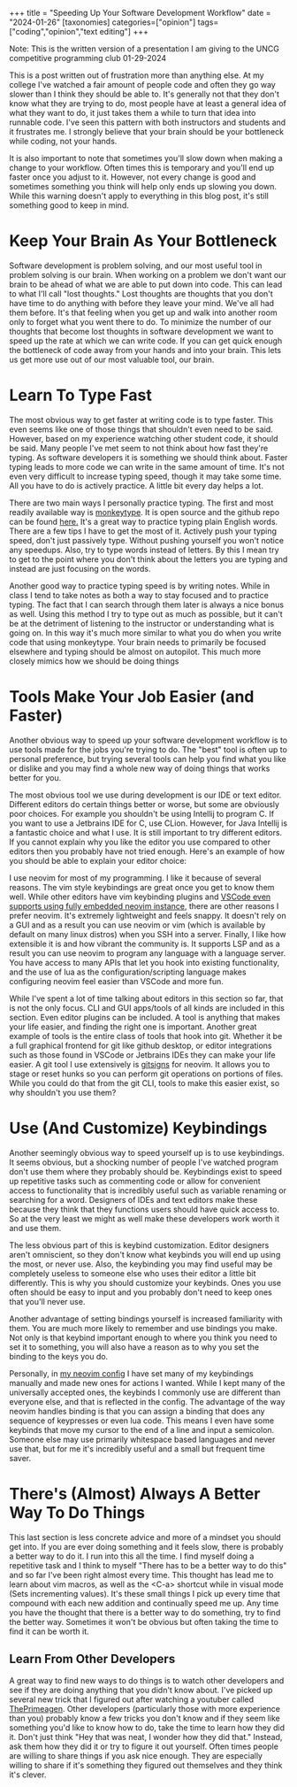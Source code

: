 +++
title = "Speeding Up Your Software Development Workflow"
date = "2024-01-26"
[taxonomies]
categories=["opinion"]
tags=["coding","opinion","text editing"]
+++

Note: This is the written version of a presentation I am giving to the UNCG competitive programming club 01-29-2024

This is a post written out of frustration more than anything else. At my
college I've watched a fair amount of people code and often they go way slower
than I think they should be able to. It's generally not that they don't know
what they are trying to do, most people have at least a general idea of what
they want to do, it just takes them a while to turn that idea into runnable
code. I've seen this pattern with both instructors and students and it
frustrates me. I strongly believe that your brain should be your bottleneck
while coding, not your hands.

It is also important to note that sometimes you'll slow down when making a
change to your workflow. Often times this is temporary and you'll end up faster
once you adjust to it. However, not every change is good and sometimes
something you think will help only ends up slowing you down. While this warning
doesn't apply to everything in this blog post, it's still something good to
keep in mind.

# Keep Your Brain As Your Bottleneck

Software development is problem solving, and our most useful tool in problem
solving is our brain. When working on a problem we don't want our brain to be
ahead of what we are able to put down into code. This can lead to what I'll
call "lost thoughts." Lost thoughts are thoughts that you don't have time to do
anything with before they leave your mind. We've all had them before. It's that
feeling when you get up and walk into another room only to forget what you went
there to do. To minimize the number of our thoughts that become lost thoughts
in software development we want to speed up the rate at which we can write
code. If you can get quick enough the bottleneck of code away from your hands
and into your brain. This lets us get more use out of our most valuable tool,
our brain.

# Learn To Type Fast

The most obvious way to get faster at writing code is to type faster. This even
seems like one of those things that shouldn't even need to be said. However,
based on my experience watching other student code, it should be said. Many
people I've met seem to not think about how fast they're typing. As software
developers it is something we should think about. Faster typing leads to more
code we can write in the same amount of time. It's not even very difficult to
increase typing speed, though it may take some time. All you have to do is
actively practice. A little bit every day helps a lot.

There are two main ways I personally practice typing. The first and most
readily available way is [monkeytype](https://monkeytype.com/). It is open
source and the github repo can be found
[here.](https://github.com/Instagram/MonkeyType) It's a great way to practice
typing plain English words. There are a few tips I have to get the most of it.
Actively push your typing speed, don't just passively type. Without pushing
yourself you won't notice any speedups. Also, try to type words instead of
letters. By this I mean try to get to the point where you don't think about the
letters you are typing and instead are just focusing on the words.

Another good way to practice typing speed is by writing notes. While in class I
tend to take notes as both a way to stay focused and to practice typing. The
fact that I can search through them later is always a nice bonus as well. Using
this method I try to type out as much as possible, but it can't be at the
detriment of listening to the instructor or understanding what is going on. In
this way it's much more similar to what you do when you write code that using
monkeytype. Your brain needs to primarily be focused elsewhere and typing
should be almost on autopilot. This much more closely mimics how we should be
doing things

# Tools Make Your Job Easier (and Faster)

Another obvious way to speed up your software development workflow is to use
tools made for the jobs you're trying to do. The "best" tool is often up to
personal preference, but trying several tools can help you find what you like
or dislike and you may find a whole new way of doing things that works better
for you.

The most obvious tool we use during development is our IDE or text editor.
Different editors do certain things better or worse, but some are obviously
poor choices. For example you shouldn't be using Intellij to program C. If you
want to use a Jetbrains IDE for C, use CLion. However, for Java Intellij is a
fantastic choice and what I use. It is still important to try different
editors. If you cannot explain why you like the editor you use compared to
other editors then you probably have not tried enough. Here's an example of how
you should be able to explain your editor choice:

I use neovim for most of my programming. I like it because of several reasons.
The vim style keybindings are great once you get to know them well. While other
editors have vim keybinding plugins and [VSCode even supports using fully
embedded neovim instance](https://github.com/vscode-neovim/vscode-neovim),
there are other reasons I prefer neovim. It's extremely lightweight and feels
snappy. It doesn't rely on a GUI and as a result you can use neovim or vim
(which is available by default on many linux distros) when you SSH into a
server. Finally, I like how extensible it is and how vibrant the community is.
It supports LSP and as a result you can use neovim to program any language with
a language server. You have access to many APIs that let you hook into existing
functionality, and the use of lua as the configuration/scripting language makes
configuring neovim feel easier than VSCode and more fun.

While I've spent a lot of time talking about editors in this section so far,
that is not the only focus. CLI and GUI apps/tools of all kinds are included in
this section. Even editor plugins can be included. A tool is anything that
makes your life easier, and finding the right one is important. Another great
example of tools is the entire class of tools that hook into git. Whether it be
a full graphical frontend for git like github desktop, or editor integrations
such as those found in VSCode or Jetbrains IDEs they can make your life easier.
A git tool I use extensively is
[gitsigns](https://github.com/lewis6991/gitsigns.nvim) for neovim. It allows
you to stage or reset hunks so you can perform git operations on portions of
files. While you could do that from the git CLI, tools to make this easier
exist, so why shouldn't you use them?

# Use (And Customize) Keybindings

Another seemingly obvious way to speed yourself up is to use keybindings. It
seems obvious, but a shocking number of people I've watched program don't use
them where they probably should be. Keybindings exist to speed up repetitive
tasks such as commenting code or allow for convenient access to functionality
that is incredibly useful such as variable renaming or searching for a word.
Designers of IDEs and text editors make these because they think that they
functions users should have quick access to. So at the very least we might as
well make these developers work worth it and use them.

The less obvious part of this is keybind customization. Editor designers aren't
omniscient, so they don't know what keybinds you will end up using the most, or
never use. Also, the keybinding you may find useful may be completely useless
to someone else who uses their editor a little bit differently. This is why you
should customize your keybinds. Ones you use often should be easy to input and
you probably don't need to keep ones that you'll never use.

Another advantage of setting bindings yourself is increased familiarity with
them. You are much more likely to remember and use bindings you make. Not only
is that keybind important enough to where you think you need to set it to
something, you will also have a reason as to why you set the binding to the
keys you do.

Personally, in [my neovim config](https://github.com/lcroberts/nvim-config) I
have set many of my keybindings manually and made new ones for actions I
wanted. While I kept many of the universally accepted ones, the keybinds I
commonly use are different than everyone else, and that is reflected in the
config. The advantage of the way neovim handles binding is that you can assign
a binding that does any sequence of keypresses or even lua code. This means I
even have some keybinds that move my cursor to the end of a line and input a
semicolon. Someone else may use primarily whitespace based languages and never
use that, but for me it's incredibly useful and a small but frequent time
saver.

# There's (Almost) Always A Better Way To Do Things

This last section is less concrete advice and more of a mindset you should get
into. If you are ever doing something and it feels slow, there is probably a
better way to do it. I run into this all the time. I find myself doing a
repetitive task and I think to myself "There has to be a better way to do this"
and so far I've been right almost every time. This thought has lead me to learn
about vim macros, as well as the \<C-a> shortcut while in visual mode (Sets
incrementing values). It's these small things I pick up every time that
compound with each new addition and continually speed me up. Any time you have
the thought that there is a better way to do something, try to find the better
way. Sometimes it won't be obvious but often taking the time to find it can be
worth it.

## Learn From Other Developers

A great way to find new ways to do things is to watch other developers and see
if they are doing anything that you didn't know about. I've picked up several
new trick that I figured out after watching a youtuber called
[ThePrimeagen](https://www.youtube.com/c/theprimeagen). Other developers
(particularly those with more experience than you) probably know a few tricks
you don't know and if they seem like something you'd like to know how to do,
take the time to learn how they did it. Don't just think "Hey that was neat, I
wonder how they did that." Instead, ask them how they did it or try to figure
it out yourself. Often times people are willing to share things if you ask nice
enough. They are especially willing to share if it's something they figured out
themselves and they think it's clever.
